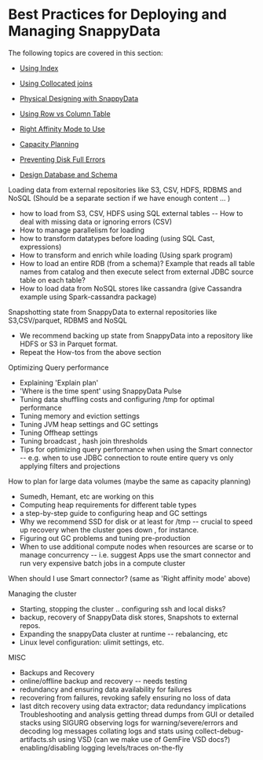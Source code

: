 # Best Practices for Deploying and Managing SnappyData
The following topics are covered in this section:

* [Using Index](best_practices/using_index.md)

* [Using Collocated joins](best_practices/collocated_joins.md)

* [Physical Designing with SnappyData](best_practices/physical_design.md)

* [Using Row vs Column Table](best_practices/use_row_column_table.md)

* [Right Affinity Mode to Use](best_practices/affinity_mode_to_use.md)

* [Capacity Planning](best_practices/capacity_planning.md)

* [Preventing Disk Full Errors](best_practices/prevent_disk_full_errors.md)

* [Design Database and Schema](best_practices/design_schema.md)

Loading data from external repositories like S3, CSV, HDFS, RDBMS and NoSQL
 (Should be a separate section if we have enough content ... )
  - how to load from S3, CSV, HDFS using SQL external tables
     -- How to deal with missing data or ignoring errors (CSV)
  - How to manage parallelism for loading
  - how to transform datatypes before loading (using SQL Cast, expressions)
  - How to transform and enrich while loading (Using spark program)
  - How to load an entire RDB (from a schema)? Example that reads all table names from catalog and then execute select from external JDBC source table on each table?
  - How to load data from NoSQL stores like cassandra (give Cassandra example using Spark-cassandra package)
  
  Snapshotting state from SnappyData to external repositories like S3,CSV/parquet, RDBMS and NoSQL
   - We recommend backing up state from SnappyData into a repository like HDFS or S3 in Parquet format. 
   - Repeat the How-tos from the above section
   
 Optimizing Query performance
   - Explaining 'Explain plan' 
   - 'Where is the time spent' using SnappyData Pulse
   - Tuning data shuffling costs and configuring /tmp for optimal performance
   - Tuning memory and eviction settings
   - Tuning JVM heap settings and GC settings
   - Tuning Offheap settings
   - Tuning broadcast , hash join thresholds
   - Tips for optimizing query performance when using the Smart connector
     -- e.g. when to use JDBC connection to route entire query vs only applying filters and projections    
   
 How to plan for large data volumes (maybe the same as capacity planning)
   - Sumedh, Hemant, etc are working on this
   - Computing heap requirements for different table types
   - a step-by-step guide to configuring heap and GC settings
   - Why we recommend SSD for disk or at least for /tmp
      -- crucial to speed up recovery when the cluster goes down , for instance. 
   - Figuring out GC problems and tuning pre-production
   - When to use additional compute nodes when resources are scarse or to manage concurrency
     -- i.e. suggest Apps use the smart connector and run very expensive batch jobs in a compute cluster
  
 When should I use Smart connector? (same as 'Right affinity mode' above)
 
 Managing the cluster
   - Starting, stopping the cluster .. configuring ssh and local disks?
   - backup, recovery of SnappyData disk stores, Snapshots to external repos.
   - Expanding the snappyData cluster at runtime -- rebalancing, etc
   - Linux level configuration: ulimit settings, etc. 

MISC
- Backups and Recovery
- online/offline backup and recovery -- needs testing
- redundancy and ensuring data availability for failures
- recovering from failures, revoking safely ensuring no loss of data
- last ditch recovery using data extractor; data redundancy implications
Troubleshooting and analysis
getting thread dumps from GUI or detailed stacks using SIGURG
observing logs for warning/severe/errors and decoding log messages
collating logs and stats using collect-debug-artifacts.sh
using VSD (can we make use of GemFire VSD docs?)
enabling/disabling logging levels/traces on-the-fly
 
